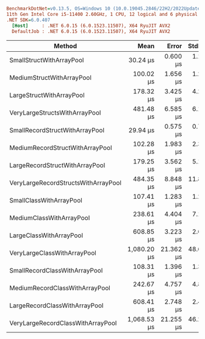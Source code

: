 ``` ini

BenchmarkDotNet=v0.13.5, OS=Windows 10 (10.0.19045.2846/22H2/2022Update)
11th Gen Intel Core i5-11400 2.60GHz, 1 CPU, 12 logical and 6 physical cores
.NET SDK=6.0.407
  [Host]     : .NET 6.0.15 (6.0.1523.11507), X64 RyuJIT AVX2
  DefaultJob : .NET 6.0.15 (6.0.1523.11507), X64 RyuJIT AVX2


```
|                              Method |        Mean |     Error |    StdDev |     Gen0 |     Gen1 |     Gen2 |  Allocated |
|------------------------------------ |------------:|----------:|----------:|---------:|---------:|---------:|-----------:|
|            SmallStructWithArrayPool |    30.24 μs |  0.600 μs |  1.199 μs |  41.6565 |  41.6565 |  41.6565 |  128.04 KB |
|           MediumStructWithArrayPool |   100.02 μs |  1.656 μs |  1.293 μs | 124.8779 | 124.8779 | 124.8779 |  384.06 KB |
|            LargeStructWithArrayPool |   178.32 μs |  3.425 μs |  4.206 μs | 199.9512 | 199.9512 | 199.9512 |  640.09 KB |
|       VeryLargeStructsWithArrayPool |   481.48 μs |  6.585 μs |  6.159 μs | 204.1016 | 204.1016 | 204.1016 | 1408.09 KB |
|      SmallRecordStructWithArrayPool |    29.94 μs |  0.575 μs |  0.768 μs |  41.6565 |  41.6565 |  41.6565 |  128.04 KB |
|     MediumRecordStructWithArrayPool |   102.28 μs |  1.983 μs |  2.360 μs | 124.8779 | 124.8779 | 124.8779 |  384.06 KB |
|      LargeRecordStructWithArrayPool |   179.25 μs |  3.562 μs |  5.108 μs | 199.9512 | 199.9512 | 199.9512 |  640.09 KB |
| VeryLargeRecordStructsWithArrayPool |   484.35 μs |  8.848 μs | 11.812 μs | 205.0781 | 205.0781 | 205.0781 | 1408.09 KB |
|             SmallClassWithArrayPool |   107.41 μs |  1.283 μs |  1.200 μs |  41.6260 |  41.6260 |  41.6260 |  362.41 KB |
|            MediumClassWithArrayPool |   238.61 μs |  4.404 μs |  7.112 μs |  83.0078 |  41.5039 |  41.5039 |  518.66 KB |
|             LargeClassWithArrayPool |   608.85 μs |  3.223 μs |  2.691 μs | 117.1875 |  78.1250 |  39.0625 |  674.91 KB |
|         VeryLargeClassWithArrayPool | 1,080.20 μs | 21.362 μs | 48.652 μs | 195.3125 | 105.4688 |  41.0156 | 1143.67 KB |
|       SmallRecordClassWithArrayPool |   108.31 μs |  1.396 μs |  1.306 μs |  41.6260 |  41.6260 |  41.6260 |  362.41 KB |
|      MediumRecordClassWithArrayPool |   242.67 μs |  4.757 μs |  4.886 μs |  83.2520 |  41.5039 |  41.5039 |  518.66 KB |
|       LargeRecordClassWithArrayPool |   608.41 μs |  2.748 μs |  2.436 μs | 117.1875 |  78.1250 |  39.0625 |  674.91 KB |
|   VeryLargeRecordClassWithArrayPool | 1,068.53 μs | 21.255 μs | 46.206 μs | 197.2656 | 105.4688 |  41.0156 | 1143.66 KB |

